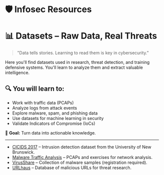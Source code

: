 # 🛡️ Infosec Resources

# 📊 Datasets – Raw Data, Real Threats

> "Data tells stories. Learning to read them is key in cybersecurity."

Here you'll find datasets used in research, threat detection, and training defensive systems. You'll learn to analyze them and extract valuable intelligence.

## 🔍 You will learn to:

- Work with traffic data (PCAPs)
- Analyze logs from attack events
- Explore malware, spam, and phishing data
- Use datasets for machine learning in security
- Validate Indicators of Compromise (IoCs)

🧠 **Goal:** Turn data into actionable knowledge.

---

- [CICIDS 2017](https://www.unb.ca/cic/datasets/ids-2017.html) – Intrusion detection dataset from the University of New Brunswick.
- [Malware Traffic Analysis](https://www.malware-traffic-analysis.net/) – PCAPs and exercises for network analysis.
- [VirusShare](https://virusshare.com/) – Collection of malware samples (registration required).
- [URLhaus](https://urlhaus.abuse.ch/) – Database of malicious URLs for threat research.
